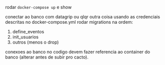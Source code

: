 rodar `docker-compose up` e show

conectar ao banco com datagrip ou qlqr outra coisa
usando as credenciais descritas no docker-compose.yml
rodar migrations na ordem:

1. define_eventos
2. init_usuarios
3. outros (menos o drop)


conexoes ao banco no codigo devem fazer referencia ao container do banco (alterar antes de subir pro cacto).
